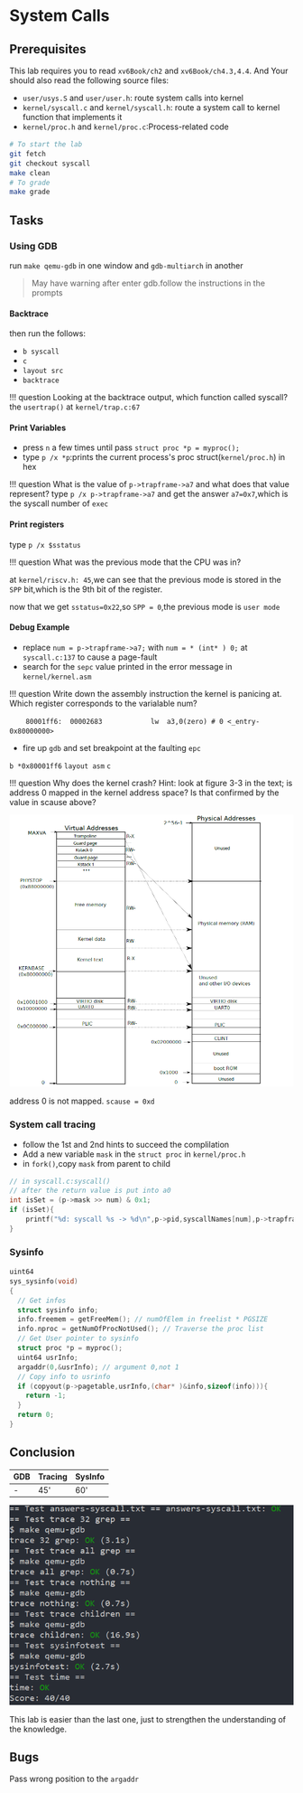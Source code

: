 # System Calls
## Prerequisites
This lab requires you to read `xv6Book/ch2` and `xv6Book/ch4.3,4.4`.
And Your should also read the following source files:
* `user/usys.S` and `user/user.h`: route system calls into kernel
* `kernel/syscall.c` and `kernel/syscall.h`: route a system call to kernel function that implements it
* `kernel/proc.h` and `kernel/proc.c`:Process-related code

```bash
# To start the lab
git fetch
git checkout syscall
make clean
# To grade 
make grade
```
## Tasks
### Using GDB
run `make qemu-gdb` in one window and `gdb-multiarch` in another
> May have warning after enter gdb.follow the instructions in the prompts
#### Backtrace
then run the follows:
- `b syscall`
- `c`
- `layout src`
- `backtrace`

!!! question Looking at the backtrace output, which function called syscall?
the `usertrap()` at `kernel/trap.c:67`
#### Print Variables
- press `n` a few times until pass `struct proc *p = myproc();`
- type `p /x *p`:prints the current process's proc struct(`kernel/proc.h`) in hex

!!! question What is the value of `p->trapframe->a7` and what does that value represent?
type `p /x p->trapframe->a7` and get the answer `a7=0x7`,which is the syscall number of `exec`
#### Print registers
type `p /x $sstatus`

!!! question What was the previous mode that the CPU was in?

at `kernel/riscv.h: 45`,we can see that the previous mode is stored in the `SPP` bit,which is the 9th bit of the register.

now that we get `sstatus=0x22`,so `SPP = 0`,the previous mode is `user mode`
#### Debug Example
- replace `num = p->trapframe->a7;` with `num = * (int* ) 0;` at `syscall.c:137` to cause a page-fault
- search for the `sepc` value printed in the error message in `kernel/kernel.asm`

!!! question Write down the assembly instruction the kernel is panicing at. Which register corresponds to the varialable num?

`    80001ff6:	00002683          	lw	a3,0(zero) # 0 <_entry-0x80000000>`

- fire up `gdb` and set breakpoint at the faulting `epc`

`b *0x80001ff6`
`layout asm`
`c`

!!! question Why does the kernel crash? Hint: look at figure 3-3 in the text; is address 0 mapped in the kernel address space? Is that confirmed by the value in scause above?

![ch3-mapping](./figures/ch3_vapa-mapping.png)

address 0 is not mapped.
`scause = 0xd`
### System call tracing
- follow the 1st and 2nd hints to succeed the complilation
- Add a new variable `mask` in the `struct proc` in `kernel/proc.h`
- in `fork()`,copy `mask` from parent to child

```C
// in syscall.c:syscall()
// after the return value is put into a0
int isSet = (p->mask >> num) & 0x1;
if (isSet){
    printf("%d: syscall %s -> %d\n",p->pid,syscallNames[num],p->trapframe->a0);
}

```
### Sysinfo
```C
uint64
sys_sysinfo(void)
{
  // Get infos
  struct sysinfo info;
  info.freemem = getFreeMem(); // numOfElem in freelist * PGSIZE
  info.nproc = getNumOfProcNotUsed(); // Traverse the proc list
  // Get User pointer to sysinfo
  struct proc *p = myproc();
  uint64 usrInfo;
  argaddr(0,&usrInfo); // argument 0,not 1
  // Copy info to usrinfo
  if (copyout(p->pagetable,usrInfo,(char* )&info,sizeof(info))){
    return -1;
  }
  return 0;
}
```
## Conclusion
| GDB | Tracing | SysInfo |
| --- | --- | --- |
| -  | 45' | 60' |

![res](./figures/lab2_res.png)

This lab is easier than the last one, just to strengthen the understanding of the knowledge.

## Bugs
Pass wrong position to the `argaddr`